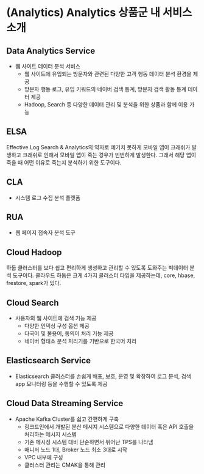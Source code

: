 # (Analytics) Analytics 상품군 내 서비스 소개
## Data Analytics Service
- 웹 사이트 데이터 분석 서비스
    - 웹 사이트에 유입되는 방문자와 관련된 다양한 고객 행동 데이터 분석 환경을 제공
    - 방문자 행동 로그, 유입 키워드의 네이버 검색 통계, 방문자 검색 활동 통계 데이터 제공
    - Hadoop, Search 등 다양한 데이터 관리 및 분석을 위한 상품과 함께 이용 가능

## ELSA
Effective Log Search & Analytics의 약자로 예기치 못하게 모바일 앱이 크래쉬가 발생하고 크래쉬로 인해서 모바일 앱이 죽는 경우가 빈번하게 발생한다. 그래서 해당 앱이 죽을 때 어떤 이유로 죽는지 분석하기 위한 도구이다.

## CLA
- 시스템 로그 수집 분석 플랫폼

## RUA
- 웹 페이지 접속자 분석 도구

## Cloud Hadoop
하둡 클러스터를 보다 쉽고 편리하게 생성하고 관리할 수 있도록 도와주는 빅데이터 분석 도구이다. 클라우드 하둡은 크게 4가지 클러스터 타입을 제공하는데, core, hbase, frestore, spark가 있다.

## Cloud Search
- 사용자의 웹 사이트에 검색 기능 제공
    - 다양한 인덱싱 구성 옵션 제공
    - 다국어 및 불용어, 동의어 처리 기능 제공
    - 네이버 형태소 분석 처리기를 기반으로 한국어 처리

## Elasticsearch Service
- Elasticsearch 클러스터를 손쉽게 배포, 보호, 운영 및 확장하여 로그 분석, 검색 app 모니터링 등을 수행할 수 있도록 제공

## Cloud Data Streaming Service
- Apache Kafka Cluster를 쉽고 간편하게 구축
    - 링크드인에서 개발된 분산 메시지 시스템으로 다양한 데이터 혹은 API 호출을 처리하는 메시지 시스템
    - 기존 메시징 시스템 대비 단순하면서 뛰어난 TPS를 나타냄
    - 매니저 노드 1대, Broker 노드 최소 3대로 시작
    - VPC 내부에 구성
    - 클러스터 관리는 CMAK을 통해 관리